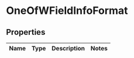 # OneOfWFieldInfoFormat

## Properties
Name | Type | Description | Notes
------------ | ------------- | ------------- | -------------
